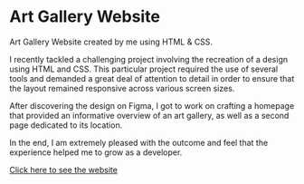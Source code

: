 # Art Gallery Website
 Art Gallery Website created by me using HTML & CSS.

I recently tackled a challenging project involving the recreation of a design using HTML and CSS. This particular project required the use of several tools and demanded a great deal of attention to detail in order to ensure that the layout remained responsive across various screen sizes.

After discovering the design on Figma, I got to work on crafting a homepage that provided an informative overview of an art gallery, as well as a second page dedicated to its location.

In the end, I am extremely pleased with the outcome and feel that the experience helped me to grow as a developer.

<a href="https://giochagelishvili.github.io/artgallery/">Click here to see the website</a>
